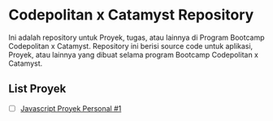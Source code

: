 # Codepolitan x Catamyst Repository

Ini adalah repository untuk Proyek, tugas, atau lainnya di Program Bootcamp
Codepolitan x Catamyst. Repository ini berisi source code untuk aplikasi,
Proyek, atau lainnya yang dibuat selama program Bootcamp Codepolitan x Catamyst.

## List Proyek

-   [ ] [Javascript Proyek Personal #1](project-javascript-personal-1/index.html)
